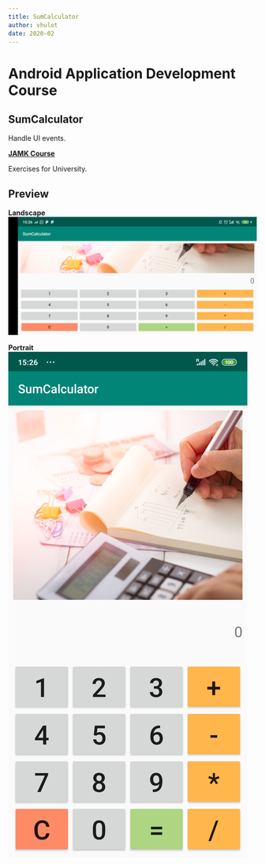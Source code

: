 ```yaml
---
title: SumCalculator
author: vhulot
date: 2020-02
---
```


# Android Application Development Course

## SumCalculator

Handle UI events.

[**JAMK Course**](http://ttow0625.pages.labranet.jamk.fi/android-application-development/)

Exercises for University.

## Preview

**Landscape**
![alt-text](img/RN6_Landscape.jpg "Landscape preview for sum calculator")

**Portrait**
![alt-text](img/RN6_Portrait.jpg "Portrait preview for sum calculator")
